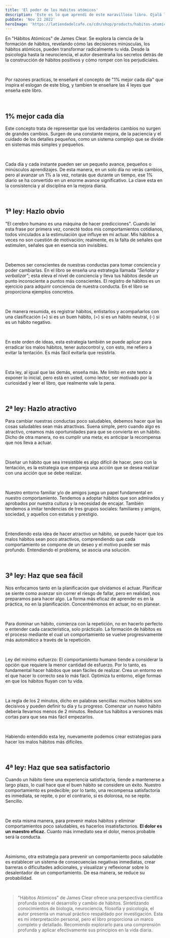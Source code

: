 ```yaml
---
title: 'El poder de los Habitos atómicos'
description: 'Este es lo que aprendí de este maravilloso libro. Ojalá lo hubiera leído antes.'
pubDate: 'Nov 22 2022'
heroImage: 'https://latiendadelcafe.co/cdn/shop/products/habitos-atomicos_1296x.jpg?v=1642717558'
---
```


En "Hábitos Atómicos" de James Clear. Se explora la ciencia de la formación de hábitos, revelando cómo las decisiones minúsculas, los hábitos atómicos, pueden transformar radicalmente tu vida. Desde la psicología hasta la neurociencia, el autor desentraña los secretos detrás de la construcción de hábitos positivos y cómo romper con los perjudiciales.

<br>

Por razones practicas, te enseñaré el concepto de "1% mejor cada día" que inspira el eslogan de este blog, y tambien te enseñare las 4 leyes que enseña este libro.

<br>

## **1% mejor cada día**

Este concepto trata de representar que los verdaderos cambios no surgen de grandes cambios. Surgen de una constante mejora, de la paciencia y el cuidado de los detalles pequeños, como un sistema complejo que se divide en sistemas más simples y pequeños.

<br>

Cada día y cada instante pueden ser un pequeño avance, pequeños o minúsculos aprendizajes. De esta manera, en un solo día no verás cambios, pero al avanzar un 1% a la vez, notarás que durante un tiempo, ese 1% diario se ha convertido en un enorme avance significativo. La clave esta en la consistencia y al disciplina en la mejora diaria.

<br>

## **1ª ley: Hazlo obvio**

"El cerebro humano es una máquina de hacer predicciones". Cuando leí esta frase por primera vez, conecté todos mis comportamientos cotidianos, todos vinculados a la estimulación que influye en mi actuar. Mis hábitos a veces no son cuestión de motivación; realmente, es la falta de señales que estimulen, señales que en esencia son invisibles.

<br>

Debemos ser conscientes de nuestras conductas para tomar conciencia y poder cambiarlas. En el libro se enseña una estrategia llamada _"Señalar y verbalizar"_; esta eleva el nivel de conciencia y lleva tus hábitos desde un punto inconsciente a puntos más conscientes. El registro de hábitos es un ejercicio para adquirir conciencia de nuestra conducta. En el libro se proporciona ejemplos concretos.

<br>

De manera resumida, es registrar hábitos, enlistarlos y acompañarlos con una clasificación (+) si es un buen hábito, (=) si es un hábito neutral, (-) si es un hábito negativo.

<br>

En este orden de ideas, esta estrategia también se puede aplicar para erradicar los malos hábitos, tener autocontrol y, con esto, me refiero a evitar la tentación. Es más fácil evitarla que resistirla.

<br>

Esta ley, al igual que las demás, enseña más. Me limito en este texto a exponer lo inicial, pero está en usted, como lector, ser motivado por la curiosidad y leer el libro, que realmente vale la pena.

<br>

## **2ª ley: Hazlo atractivo**

Para cambiar nuestras conductas poco saludables, debemos hacer que las cosas saludables sean más atractivas. Suena simple, pero cuando algo es atractivo, creamos más oportunidades para que se convierta en un hábito. Dicho de otra manera, no es cumplir una meta; es anticipar la recompensa que nos lleva a actuar.

<br>

Diseñar un hábito que sea irresistible es algo difícil de hacer, pero con la tentación, es la estrategia que empareja una acción que se desea realizar con una acción que se debe realizar.

<br>

Nuestro entorno familiar y/o de amigos juega un papel fundamental en nuestro comportamiento. Tendemos a adoptar hábitos que son admirados y aprobados por nuestra cultura y la necesidad de encajar. También tendemos a imitar tendencias de tres grupos sociales: familiares y amigos, sociedad, y aquellos con estatus y prestigio.

<br>

Entendiendo esta idea de hacer atractivo un hábito, se puede hacer que los malos hábitos sean poco atractivos, comprendiendo que cada comportamiento se compone de un deseo y el motivo puede ser más profundo. Entendiendo el problema, se asocia una solución.

<br>

## **3ª ley: Haz que sea fácil**

Nos enfocamos tanto en la planificación que olvidamos el actuar. Planificar se siente como avanzar sin correr el riesgo de fallar, pero en realidad, nos preparamos para hacer algo. La forma más eficaz de aprender es en la práctica, no en la planificación. Concentrémonos en actuar, no en planear.

<br>

Para dominar un hábito, comienza con la repetición, no en hacerlo perfecto o entender cada característica, solo prácticalo. La formación de hábitos es el proceso mediante el cual un comportamiento se vuelve progresivamente más automático a través de la repetición.

<br>

Ley del mínimo esfuerzo: El comportamiento humano tiende a considerar la opción que requiere la menor cantidad de esfuerzo. Por lo tanto, es fundamental hacer hábitos que sean fáciles de realizar. Crea un entorno en el que hacer lo correcto sea lo más fácil. Optimiza tu entorno, elige formas en que los hábitos fluyan con tu vida.

<br>

La regla de los 2 minutos, dicho en palabras sencillas: muchos hábitos son decisivos y pueden definir tu día y tu progreso. Comenzar un nuevo hábito debería llevarnos menos de 2 minutos. Reduce tus hábitos a versiones más cortas para que sea más fácil empezarlos.

<br>

Habiendo entendido esta ley, nuevamente podemos crear estrategias para hacer los malos hábitos más difíciles.

<br>

## **4ª ley: Haz que sea satisfactorio**

Cuando un hábito tiene una experiencia satisfactoria, tiende a mantenerse a largo plazo, lo cual hace que el buen hábito se considere un éxito. Nuestro comportamiento es predecible; por lo tanto, una recompensa satisfactoria es inmediata, se repite, o por el contrario, si es dolorosa, no se repite. Sencillo.

<br>

De esta misma manera, para prevenir malos hábitos y eliminar comportamientos poco saludables, es hacerlos insatisfactorios. **El dolor es un maestro eficaz.** Cuanto más inmediato sea el dolor, menos probable será la conducta.

<br>

Asimismo, otra estrategia para prevenir un comportamiento poco saludable es establecer un sistema de consecuencias negativas inmediatas, crear barreras o dificultades adicionales, y visualizar y reflexionar sobre lo desalentador de un comportamiento. De esa manera, se reduce su probabilidad.

<br>

> "Hábitos Atómicos" de James Clear ofrece una perspectiva científica profunda sobre el desarrollo y cambio de hábitos. Sintetizando conocimientos de biología, neurociencia, filosofía y psicología, el autor presenta un manual práctico respaldado por investigación. Esta es mi interpretación personal, pero el libro proporciona un marco completo y detallado. Recomiendo explorarlo para una comprensión profunda y aplicar efectivamente sus principios en la vida diaria.
